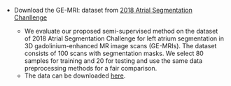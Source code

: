 * Download the GE-MRI: dataset from [2018 Atrial Segmentation Chanllenge](http://atriaseg2018.cardiacatlas.org/)

    * We evaluate our proposed semi-supervised method on the dataset of 2018 Atrial Segmentation Challenge for left atrium segmentation in 3D gadolinium-enhanced MR image scans (GE-MRIs). The dataset consists of 100 scans with segmentation masks. We select 80 samples for training and 20 for testing and use the same data preprocessing methods for a fair comparison.
    * The data can be downloaded [here](https://github.com/yulequan/UA-MT/tree/master/data).


